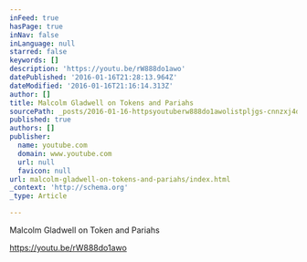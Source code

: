 ```yaml
---
inFeed: true
hasPage: true
inNav: false
inLanguage: null
starred: false
keywords: []
description: 'https://youtu.be/rW888do1awo'
datePublished: '2016-01-16T21:28:13.964Z'
dateModified: '2016-01-16T21:16:14.313Z'
author: []
title: Malcolm Gladwell on Tokens and Pariahs
sourcePath: _posts/2016-01-16-httpsyoutuberw888do1awolistpljgs-cnnzxj4dttxsaz2xxmcs.md
published: true
authors: []
publisher:
  name: youtube.com
  domain: www.youtube.com
  url: null
  favicon: null
url: malcolm-gladwell-on-tokens-and-pariahs/index.html
_context: 'http://schema.org'
_type: Article

---
```

Malcolm Gladwell on Token and Pariahs

https://youtu.be/rW888do1awo